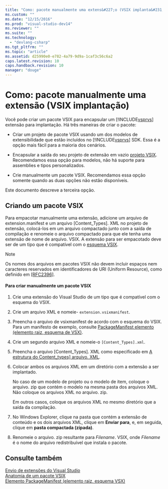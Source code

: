 ```yaml
---
title: "Como: pacote manualmente uma extens&#227;o (VSIX implanta&#231;&#227;o) | Microsoft Docs"
ms.custom: ""
ms.date: "12/15/2016"
ms.prod: "visual-studio-dev14"
ms.reviewer: ""
ms.suite: ""
ms.technology: 
  - "devlang-csharp"
ms.tgt_pltfrm: ""
ms.topic: "article"
ms.assetid: d25990e0-e782-4a79-9d9a-1caf3c56c6a2
caps.latest.revision: 10
caps.handback.revision: 10
manager: "douge"
---
```

# Como: pacote manualmente uma extens&#227;o (VSIX implanta&#231;&#227;o)
Você pode criar um pacote VSIX para encapsular um [!INCLUDE[vsprvs](../code-quality/includes/vsprvs_md.md)] extensão para implantação. Há três maneiras de criar o pacote:  
  
-   Criar um projeto de pacote VSIX usando um dos modelos de extensibilidade que estão incluídos no [!INCLUDE[vsprvs](../code-quality/includes/vsprvs_md.md)] SDK. Essa é a opção mais fácil para a maioria dos cenários.  
  
-   Encapsular a saída do seu projeto de extensão em vazio [projeto VSIX](../extensibility/vsix-project-template.md). Recomendamos essa opção para modelos, não há suporte para assemblies e tipos personalizados.  
  
-   Crie manualmente um pacote VSIX. Recomendamos essa opção somente quando as duas opções não estão disponíveis.  
  
 Este documento descreve a terceira opção.  
  
## Criando um pacote VSIX  
 Para empacotar manualmente uma extensão, adicione um arquivo de extension.manifest e um arquivo \[Content\_Types\]. XML no projeto de extensão, colocá\-los em um arquivo compactado junto com a saída de compilação e renomeie o arquivo compactado para que ele tenha uma extensão de nome de arquivo. VSIX. A extensão para ser empacotado deve ser de um tipo que é compatível com o [esquema VSIX](http://msdn.microsoft.com/pt-br/76e410ec-b1fb-4652-ac98-4a4c52e09a2b).  
  
> [!NOTE]
>  Os nomes dos arquivos em pacotes VSIX não devem incluir espaços nem caracteres reservados em identificadores de URI \(Uniform Resource\), como definido em [\[RFC2396\]](http://go.microsoft.com/fwlink/?LinkId=90339).  
  
#### Para criar manualmente um pacote VSIX  
  
1.  Crie uma extensão do Visual Studio de um tipo que é compatível com o esquema do VSIX.  
  
2.  Crie um arquivo XML e nomeie\- `extension.vsixmanifest`.  
  
3.  Preencha o arquivo de vsixmanifest de acordo com o esquema do VSIX. Para um manifesto de exemplo, consulte [PackageManifest elemento \(elemento raiz, esquema de VSX\)](http://msdn.microsoft.com/pt-br/f8ae42ba-775a-4d2b-976a-f556e147f187).  
  
4.  Crie um segundo arquivo XML e nomeie\-o `[Content_Types].xml`.  
  
5.  Preencha o arquivo \[Content\_Types\]. XML como especificado em [A estrutura do Content\_types\] arquivo. XML](../Topic/The%20Structure%20of%20the%20Content_types].xml%20File.md).  
  
6.  Colocar ambos os arquivos XML em um diretório com a extensão a ser implantado.  
  
     No caso de um modelo de projeto ou o modelo de item, coloque o arquivo. zip que contém o modelo na mesma pasta dos arquivos XML. Não coloque os arquivos XML no arquivo. zip.  
  
     Em outros casos, coloque os arquivos XML no mesmo diretório que a saída da compilação.  
  
7.  No Windows Explorer, clique na pasta que contém a extensão de conteúdo e os dois arquivos XML, clique em **Enviar para**, e, em seguida, clique em **pasta compactada \(zipada\)**.  
  
8.  Renomeie o arquivo. zip resultante para *Filename*. VSIX, onde *Filename* é o nome do arquivo redistribuível que instala o pacote.  
  
## Consulte também  
 [Envio de extensões do Visual Studio](../extensibility/shipping-visual-studio-extensions.md)   
 [Anatomia de um pacote VSIX](../extensibility/anatomy-of-a-vsix-package.md)   
 [Elemento PackageManifest \(elemento raiz, esquema VSX\)](http://msdn.microsoft.com/pt-br/f8ae42ba-775a-4d2b-976a-f556e147f187)